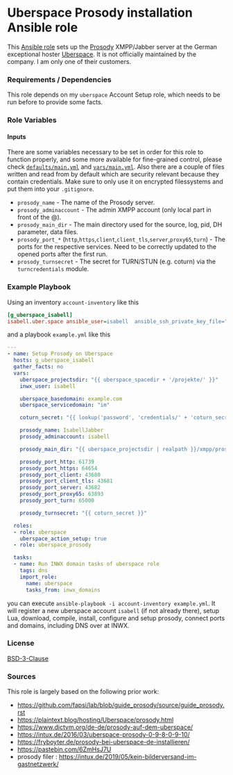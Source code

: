 # Uberspace Prosody installation Ansible role

This [Ansible role](https://docs.ansible.com/ansible/latest/user_guide/playbooks_reuse_roles.html) sets up the [Prosody](https://prosody.im/) XMPP/Jabber server at the German exceptional hoster [Uberspace](https://uberspace.de/). It is not officially maintained by the company. I am only one of their customers.

### Requirements / Dependencies
This role depends on my `uberspace` Account Setup role, which needs to be run before to provide some facts.

### Role Variables

#### Inputs
There are some variables necessary to be set in order for this role to function properly, and some more available for fine-grained control, please check [`defaults/main.yml`](defaults/main.yml) and [`vars/main.yml`](vars/main.yml). Also there are a couple of files written and read from by default which are security relevant because they contain credentials. Make sure to only use it on encrypted filessystems and put them into your `.gitignore`.

* `prosody_name` - The name of the Prosody server.
* `prosody_adminaccount` - The admin XMPP account (only local part in front of the @).
* `prosody_main_dir` - The main directory used for the source, log, pid, DH parameter, data files.
* `prosody_port_*` (`http`,`https`,`client`,`client_tls`,`server`,`proxy65`,`turn`) - The ports for the respective services. Need to be correctly updated to the opened ports after the first run.
* `prosody_turnsecret` - The secret for TURN/STUN (e.g. coturn) via the `turncredentials` module.

### Example Playbook

Using an inventory `account-inventory` like this
```ini
[g_uberspace_isabell]
isabell.uber.space ansible_user=isabell  ansible_ssh_private_key_file="{{ uberspace_loginkey_path }}"
```
and a playbook `example.yml` like this
```yml
---
- name: Setup Prosody on Uberspace
  hosts: g_uberspace_isabell
  gather_facts: no
  vars:
    uberspace_projectsdir: "{{ uberspace_spacedir + '/projekte/' }}"
    inwx_user: isabell

    uberspace_basedomain: example.com
    uberspace_servicedomain: "im"

    coturn_secret: "{{ lookup('password', 'credentials/' + 'coturn_secret') }}"

    prosody_name: IsabellJabber
    prosody_adminaccount: isabell

    prosody_main_dir: "{{ uberspace_projectsdir | realpath }}/xmpp/prosody"

    prosody_port_http: 61739
    prosody_port_https: 64654
    prosody_port_client: 43680
    prosody_port_client_tls: 43681
    prosody_port_server: 43682
    prosody_port_proxy65: 63893
    prosody_port_turn: 65000

    prosody_turnsecret: "{{ coturn_secret }}"

  roles:
  - role: uberspace
    uberspace_action_setup: true
  - role: uberspace_prosody

  tasks:
  - name: Run INWX domain tasks of uberspace role
    tags: dns
    import_role:
      name: uberspace
      tasks_from: inwx_domains
```

you can execute `ansible-playbook -i account-inventory example.yml`. It will register a new uberspace account `isabell` (if not already there), setup Lua, download, compile, install, configure and setup prosody, connect ports and domains, including DNS over at INWX.

### License

[BSD-3-Clause](https://opensource.org/licenses/BSD-3-Clause)

### Sources

This role is largely based on the following prior work:
* https://github.com/fapsi/lab/blob/guide_prosody/source/guide_prosody.rst
* https://plaintext.blog/hosting/Uberspace/prosody.html
* https://www.dictvm.org/de-de/prosody-auf-dem-uberspace/
* https://intux.de/2016/03/uberspace-prosody-0-9-8-0-9-10/
* https://fryboyter.de/prosody-bei-uberspace-de-installieren/
* https://pastebin.com/6ZmHsJ7U
* prosody filer : https://intux.de/2019/05/kein-bilderversand-im-gastnetzwerk/
